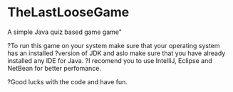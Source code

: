 # TheLastLooseGame
A simple Java quiz based game game"

?To run this game on your system make sure that your operating system has an installed
?version of JDK and aslo make sure that you have already installed any IDE for Java.
?I recomend you to use IntelliJ, Eclipse and NetBean for better perfomance.

?Good lucks with the code and have fun.
